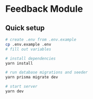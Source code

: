 # Feedback Module

## Quick setup

```bash
# create .env from .env.example
cp .env.example .env
# fill out variables

# install dependencies
yarn install

# run database migrations and seeder
yarn prisma migrate dev

# start server
yarn dev
```
